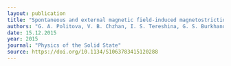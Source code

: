 ```yaml
---
layout: publication
title: "Spontaneous and external magnetic field-induced magnetostriction in RCo2-based multicomponent alloys."
authors: "G. A. Politova, V. B. Chzhan, I. S. Tereshina, G. S. Burkhanov, A. A. Manakov, O. A. Alekseeva, A. V. Filimonov & A. S. Ilyushin"
date: 15.12.2015
year: 2015
journal: "Physics of the Solid State"
source: https://doi.org/10.1134/S1063783415120288
---
```

